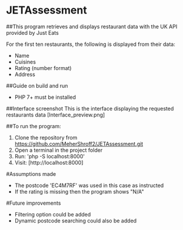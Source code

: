 # JETAssessment

##This program retrieves and displays restaurant data with the UK API provided by Just Eats

For the first ten restaurants, the following is displayed from their data:
- Name
- Cuisines
- Rating (number format)
- Address

##Guide on build and run
- PHP 7+ must be installed

##Interface screenshot
This is the interface displaying the requested restaurants data
[Interface_preview.png]

##To run the program:
1. Clone the repository from https://github.com/MeherShroff2/JETAssessment.git
2. Open a terminal in the project folder
3. Run: 'php -S localhost:8000'
4. Visit: [http://localhost:8000]

#Assumptions made
- The postcode 'EC4M7RF' was used in this case as instructed
- If the rating is missing then the program shows "N/A" 

#Future improvements
- Filtering option could be added
- Dynamic postcode searching could also be added